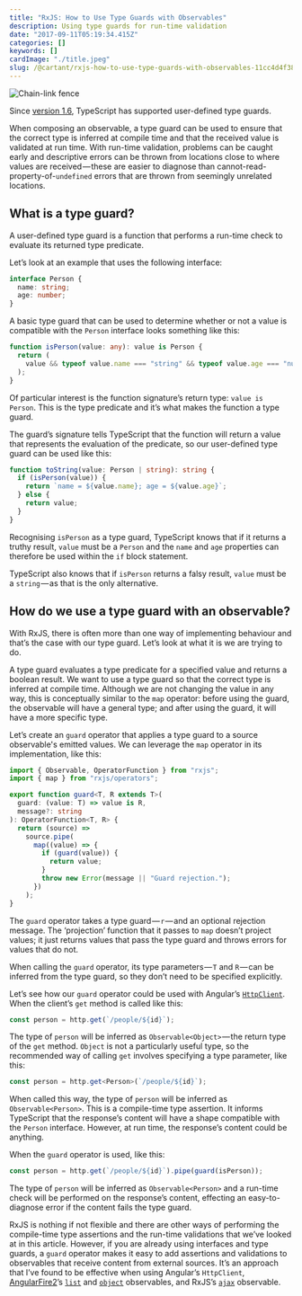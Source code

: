 ```yaml
---
title: "RxJS: How to Use Type Guards with Observables"
description: Using type guards for run-time validation
date: "2017-09-11T05:19:34.415Z"
categories: []
keywords: []
cardImage: "./title.jpeg"
slug: /@cartant/rxjs-how-to-use-type-guards-with-observables-11cc4d4f380f
---
```


![Chain-link fence](title.jpeg "Photo by Tanner Van Dera on Unsplash")

Since [version 1.6](https://github.com/Microsoft/TypeScript/wiki/What’s-new-in-TypeScript#typescript-16), TypeScript has supported user-defined type guards.

When composing an observable, a type guard can be used to ensure that the correct type is inferred at compile time and that the received value is validated at run time. With run-time validation, problems can be caught early and descriptive errors can be thrown from locations close to where values are received — these are easier to diagnose than cannot-read-property-of-`undefined` errors that are thrown from seemingly unrelated locations.

## What is a type guard?

A user-defined type guard is a function that performs a run-time check to evaluate its returned type predicate.

Let’s look at an example that uses the following interface:

```ts
interface Person {
  name: string;
  age: number;
}
```

A basic type guard that can be used to determine whether or not a value is compatible with the `Person` interface looks something like this:

```ts
function isPerson(value: any): value is Person {
  return (
    value && typeof value.name === "string" && typeof value.age === "number"
  );
}
```

Of particular interest is the function signature’s return type: `value is Person`. This is the type predicate and it’s what makes the function a type guard.

The guard’s signature tells TypeScript that the function will return a value that represents the evaluation of the predicate, so our user-defined type guard can be used like this:

```ts
function toString(value: Person | string): string {
  if (isPerson(value)) {
    return `name = ${value.name}; age = ${value.age}`;
  } else {
    return value;
  }
}
```

Recognising `isPerson` as a type guard, TypeScript knows that if it returns a truthy result, `value` must be a `Person` and the `name` and `age` properties can therefore be used within the `if` block statement.

TypeScript also knows that if `isPerson` returns a falsy result, `value` must be a `string` — as that is the only alternative.

## How do we use a type guard with an observable?

With RxJS, there is often more than one way of implementing behaviour and that’s the case with our type guard. Let’s look at what it is we are trying to do.

A type guard evaluates a type predicate for a specified value and returns a boolean result. We want to use a type guard so that the correct type is inferred at compile time. Although we are not changing the value in any way, this is conceptually similar to the `map` operator: before using the guard, the observable will have a general type; and after using the guard, it will have a more specific type.

Let’s create an `guard` operator that applies a type guard to a source observable's emitted values. We can leverage the `map` operator in its implementation, like this:

```ts
import { Observable, OperatorFunction } from "rxjs";
import { map } from "rxjs/operators";

export function guard<T, R extends T>(
  guard: (value: T) => value is R,
  message?: string
): OperatorFunction<T, R> {
  return (source) =>
    source.pipe(
      map((value) => {
        if (guard(value)) {
          return value;
        }
        throw new Error(message || "Guard rejection.");
      })
    );
}
```

The `guard` operator takes a type guard — `r` — and an optional rejection message. The ‘projection’ function that it passes to `map` doesn’t project values; it just returns values that pass the type guard and throws errors for values that do not.

When calling the `guard` operator, its type parameters — `T` and `R` — can be inferred from the type guard, so they don’t need to be specified explicitly.

Let’s see how our `guard` operator could be used with Angular’s [`HttpClient`](https://angular.io/guide/http). When the client’s `get` method is called like this:

```ts
const person = http.get(`/people/${id}`);
```

The type of `person` will be inferred as `Observable<Object>` — the return type of the `get` method. `Object` is not a particularly useful type, so the recommended way of calling `get` involves specifying a type parameter, like this:

```ts
const person = http.get<Person>(`/people/${id}`);
```

When called this way, the type of `person` will be inferred as `Observable<Person>`. This is a compile-time type assertion. It informs TypeScript that the response’s content will have a shape compatible with the `Person` interface. However, at run time, the response’s content could be anything.

When the `guard` operator is used, like this:

```ts
const person = http.get(`/people/${id}`).pipe(guard(isPerson));
```

The type of `person` will be inferred as `Observable<Person>` and a run-time check will be performed on the response’s content, effecting an easy-to-diagnose error if the content fails the type guard.

RxJS is nothing if not flexible and there are other ways of performing the compile-time type assertions and the run-time validations that we’ve looked at in this article. However, if you are already using interfaces and type guards, a `guard` operator makes it easy to add assertions and validations to observables that receive content from external sources. It’s an approach that I’ve found to be effective when using Angular’s `HttpClient`, [AngularFire2](https://github.com/angular/angularfire2)’s [`list`](https://github.com/angular/angularfire2/blob/master/docs/3-retrieving-data-as-lists.md) and [`object`](https://github.com/angular/angularfire2/blob/master/docs/2-retrieving-data-as-objects.md) observables, and RxJS’s [`ajax`](https://github.com/ReactiveX/rxjs/blob/5.4.3/src/observable/dom/AjaxObservable.ts#L101-L126) observable.
